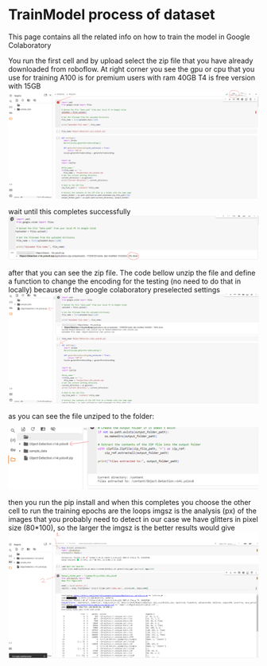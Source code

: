 # TrainModel process of dataset

This page contains all the related info on how to train the model in Google Colaboratory

You run the first cell and by upload select the zip file that you have already downloaded from roboflow.
 At right corner you see the gpu or cpu that you use for training A100 is for premium users with ram 40GB
 T4 is free version with 15GB
![alt text](image.png)

wait until this completes successfully
![alt text](image-1.png)

after that you can see the zip file. The code bellow unzip the file and define a function to change the encoding
for the testing (no need to do that in locally) because of the google colaboratory preselected settings
![alt text](image-2.png)

as you can see the file unziped to the folder:

![alt text](image-3.png)

then you run the pip install and when this completes you choose the other cell to run the training
epochs are the loops
imgsz is the analysis (px) of the images that you probably need to detect 
in our case we have glitters in pixel size (80*100), so the larger the imgsz is the better results would give
![alt text](image-4.png)